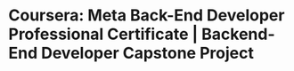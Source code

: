 # Coursera: Meta Back-End Developer Professional Certificate | Backend-End Developer Capstone Project
